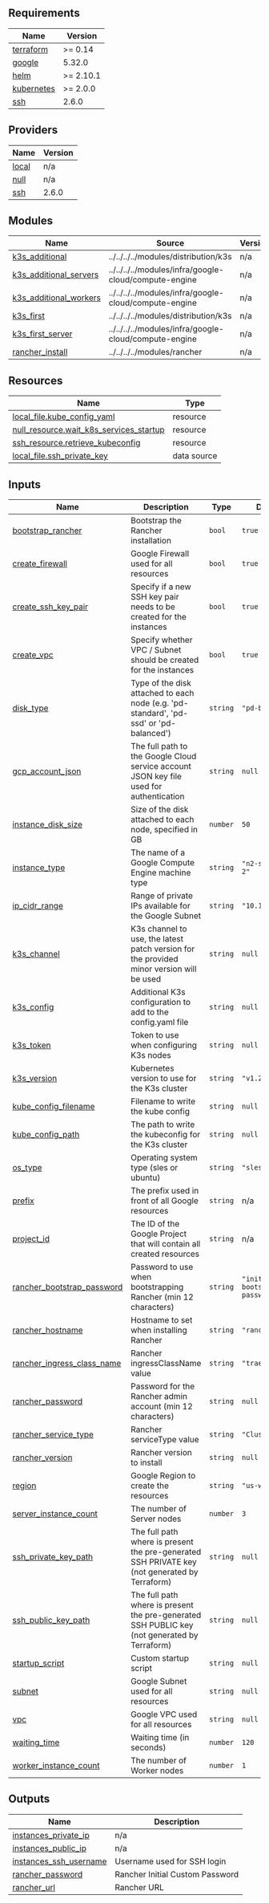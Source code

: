 ## Requirements

| Name | Version |
|------|---------|
| <a name="requirement_terraform"></a> [terraform](#requirement\_terraform) | >= 0.14 |
| <a name="requirement_google"></a> [google](#requirement\_google) | 5.32.0 |
| <a name="requirement_helm"></a> [helm](#requirement\_helm) | >= 2.10.1 |
| <a name="requirement_kubernetes"></a> [kubernetes](#requirement\_kubernetes) | >= 2.0.0 |
| <a name="requirement_ssh"></a> [ssh](#requirement\_ssh) | 2.6.0 |

## Providers

| Name | Version |
|------|---------|
| <a name="provider_local"></a> [local](#provider\_local) | n/a |
| <a name="provider_null"></a> [null](#provider\_null) | n/a |
| <a name="provider_ssh"></a> [ssh](#provider\_ssh) | 2.6.0 |

## Modules

| Name | Source | Version |
|------|--------|---------|
| <a name="module_k3s_additional"></a> [k3s\_additional](#module\_k3s\_additional) | ../../../../modules/distribution/k3s | n/a |
| <a name="module_k3s_additional_servers"></a> [k3s\_additional\_servers](#module\_k3s\_additional\_servers) | ../../../../modules/infra/google-cloud/compute-engine | n/a |
| <a name="module_k3s_additional_workers"></a> [k3s\_additional\_workers](#module\_k3s\_additional\_workers) | ../../../../modules/infra/google-cloud/compute-engine | n/a |
| <a name="module_k3s_first"></a> [k3s\_first](#module\_k3s\_first) | ../../../../modules/distribution/k3s | n/a |
| <a name="module_k3s_first_server"></a> [k3s\_first\_server](#module\_k3s\_first\_server) | ../../../../modules/infra/google-cloud/compute-engine | n/a |
| <a name="module_rancher_install"></a> [rancher\_install](#module\_rancher\_install) | ../../../../modules/rancher | n/a |

## Resources

| Name | Type |
|------|------|
| [local_file.kube_config_yaml](https://registry.terraform.io/providers/hashicorp/local/latest/docs/resources/file) | resource |
| [null_resource.wait_k8s_services_startup](https://registry.terraform.io/providers/hashicorp/null/latest/docs/resources/resource) | resource |
| [ssh_resource.retrieve_kubeconfig](https://registry.terraform.io/providers/loafoe/ssh/2.6.0/docs/resources/resource) | resource |
| [local_file.ssh_private_key](https://registry.terraform.io/providers/hashicorp/local/latest/docs/data-sources/file) | data source |

## Inputs

| Name | Description | Type | Default | Required |
|------|-------------|------|---------|:--------:|
| <a name="input_bootstrap_rancher"></a> [bootstrap\_rancher](#input\_bootstrap\_rancher) | Bootstrap the Rancher installation | `bool` | `true` | no |
| <a name="input_create_firewall"></a> [create\_firewall](#input\_create\_firewall) | Google Firewall used for all resources | `bool` | `true` | no |
| <a name="input_create_ssh_key_pair"></a> [create\_ssh\_key\_pair](#input\_create\_ssh\_key\_pair) | Specify if a new SSH key pair needs to be created for the instances | `bool` | `true` | no |
| <a name="input_create_vpc"></a> [create\_vpc](#input\_create\_vpc) | Specify whether VPC / Subnet should be created for the instances | `bool` | `true` | no |
| <a name="input_disk_type"></a> [disk\_type](#input\_disk\_type) | Type of the disk attached to each node (e.g. 'pd-standard', 'pd-ssd' or 'pd-balanced') | `string` | `"pd-balanced"` | no |
| <a name="input_gcp_account_json"></a> [gcp\_account\_json](#input\_gcp\_account\_json) | The full path to the Google Cloud service account JSON key file used for authentication | `string` | `null` | no |
| <a name="input_instance_disk_size"></a> [instance\_disk\_size](#input\_instance\_disk\_size) | Size of the disk attached to each node, specified in GB | `number` | `50` | no |
| <a name="input_instance_type"></a> [instance\_type](#input\_instance\_type) | The name of a Google Compute Engine machine type | `string` | `"n2-standard-2"` | no |
| <a name="input_ip_cidr_range"></a> [ip\_cidr\_range](#input\_ip\_cidr\_range) | Range of private IPs available for the Google Subnet | `string` | `"10.10.0.0/24"` | no |
| <a name="input_k3s_channel"></a> [k3s\_channel](#input\_k3s\_channel) | K3s channel to use, the latest patch version for the provided minor version will be used | `string` | `null` | no |
| <a name="input_k3s_config"></a> [k3s\_config](#input\_k3s\_config) | Additional K3s configuration to add to the config.yaml file | `string` | `null` | no |
| <a name="input_k3s_token"></a> [k3s\_token](#input\_k3s\_token) | Token to use when configuring K3s nodes | `string` | `null` | no |
| <a name="input_k3s_version"></a> [k3s\_version](#input\_k3s\_version) | Kubernetes version to use for the K3s cluster | `string` | `"v1.28.9+k3s1"` | no |
| <a name="input_kube_config_filename"></a> [kube\_config\_filename](#input\_kube\_config\_filename) | Filename to write the kube config | `string` | `null` | no |
| <a name="input_kube_config_path"></a> [kube\_config\_path](#input\_kube\_config\_path) | The path to write the kubeconfig for the K3s cluster | `string` | `null` | no |
| <a name="input_os_type"></a> [os\_type](#input\_os\_type) | Operating system type (sles or ubuntu) | `string` | `"sles"` | no |
| <a name="input_prefix"></a> [prefix](#input\_prefix) | The prefix used in front of all Google resources | `string` | n/a | yes |
| <a name="input_project_id"></a> [project\_id](#input\_project\_id) | The ID of the Google Project that will contain all created resources | `string` | n/a | yes |
| <a name="input_rancher_bootstrap_password"></a> [rancher\_bootstrap\_password](#input\_rancher\_bootstrap\_password) | Password to use when bootstrapping Rancher (min 12 characters) | `string` | `"initial-bootstrap-password"` | no |
| <a name="input_rancher_hostname"></a> [rancher\_hostname](#input\_rancher\_hostname) | Hostname to set when installing Rancher | `string` | `"rancher"` | no |
| <a name="input_rancher_ingress_class_name"></a> [rancher\_ingress\_class\_name](#input\_rancher\_ingress\_class\_name) | Rancher ingressClassName value | `string` | `"traefik"` | no |
| <a name="input_rancher_password"></a> [rancher\_password](#input\_rancher\_password) | Password for the Rancher admin account (min 12 characters) | `string` | `null` | no |
| <a name="input_rancher_service_type"></a> [rancher\_service\_type](#input\_rancher\_service\_type) | Rancher serviceType value | `string` | `"ClusterIP"` | no |
| <a name="input_rancher_version"></a> [rancher\_version](#input\_rancher\_version) | Rancher version to install | `string` | `null` | no |
| <a name="input_region"></a> [region](#input\_region) | Google Region to create the resources | `string` | `"us-west2"` | no |
| <a name="input_server_instance_count"></a> [server\_instance\_count](#input\_server\_instance\_count) | The number of Server nodes | `number` | `3` | no |
| <a name="input_ssh_private_key_path"></a> [ssh\_private\_key\_path](#input\_ssh\_private\_key\_path) | The full path where is present the pre-generated SSH PRIVATE key (not generated by Terraform) | `string` | `null` | no |
| <a name="input_ssh_public_key_path"></a> [ssh\_public\_key\_path](#input\_ssh\_public\_key\_path) | The full path where is present the pre-generated SSH PUBLIC key (not generated by Terraform) | `string` | `null` | no |
| <a name="input_startup_script"></a> [startup\_script](#input\_startup\_script) | Custom startup script | `string` | `null` | no |
| <a name="input_subnet"></a> [subnet](#input\_subnet) | Google Subnet used for all resources | `string` | `null` | no |
| <a name="input_vpc"></a> [vpc](#input\_vpc) | Google VPC used for all resources | `string` | `null` | no |
| <a name="input_waiting_time"></a> [waiting\_time](#input\_waiting\_time) | Waiting time (in seconds) | `number` | `120` | no |
| <a name="input_worker_instance_count"></a> [worker\_instance\_count](#input\_worker\_instance\_count) | The number of Worker nodes | `number` | `1` | no |

## Outputs

| Name | Description |
|------|-------------|
| <a name="output_instances_private_ip"></a> [instances\_private\_ip](#output\_instances\_private\_ip) | n/a |
| <a name="output_instances_public_ip"></a> [instances\_public\_ip](#output\_instances\_public\_ip) | n/a |
| <a name="output_instances_ssh_username"></a> [instances\_ssh\_username](#output\_instances\_ssh\_username) | Username used for SSH login |
| <a name="output_rancher_password"></a> [rancher\_password](#output\_rancher\_password) | Rancher Initial Custom Password |
| <a name="output_rancher_url"></a> [rancher\_url](#output\_rancher\_url) | Rancher URL |
